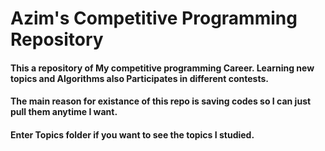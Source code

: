 # Azim's Competitive Programming Repository
#### This a repository of My competitive programming Career. Learning new topics and Algorithms also Participates in different contests. 

#### The main reason for existance of this repo is saving codes so I can just pull them anytime I want.
#### Enter Topics folder if you want to see the topics I studied.

